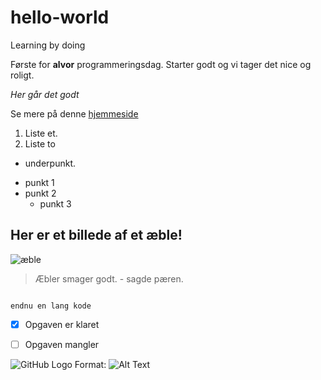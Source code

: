 # hello-world
Learning by doing

Første for **alvor** programmeringsdag. Starter godt og vi tager det nice og roligt. 

*Her går det godt*

Se mere på denne [hjemmeside](https://www.dr.dk/)

1. Liste et. 
2. Liste to
  * underpunkt.

- punkt 1
- punkt 2
  - punkt 3
  
## Her er et billede af et æble!
  
  ![æble](https://madkurven.dk/wp-content/uploads/royal_gala_aebler_2.png)
  
>Æbler smager godt. - sagde pæren.
 

```lang kode
```

``endnu en lang kode
``

- [x] Opgaven er klaret
- [ ] Opgaven mangler


![GitHub Logo](/images/logo.png)
Format: ![Alt Text](url)
